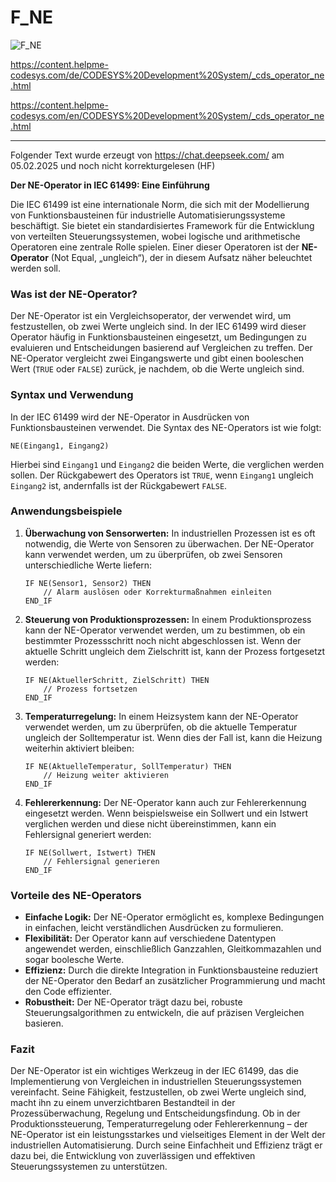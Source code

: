 # F_NE



![F_NE](https://user-images.githubusercontent.com/116869307/214144558-e676465a-a116-46b2-87e7-fd3b912c702a.png)


<https://content.helpme-codesys.com/de/CODESYS%20Development%20System/_cds_operator_ne.html>

<https://content.helpme-codesys.com/en/CODESYS%20Development%20System/_cds_operator_ne.html>


* * * * * * * * * *

Folgender Text wurde erzeugt von <https://chat.deepseek.com/> am 05.02.2025 und noch nicht korrekturgelesen (HF)


**Der NE-Operator in IEC 61499: Eine Einführung**

Die IEC 61499 ist eine internationale Norm, die sich mit der Modellierung von Funktionsbausteinen für industrielle Automatisierungssysteme beschäftigt. Sie bietet ein standardisiertes Framework für die Entwicklung von verteilten Steuerungssystemen, wobei logische und arithmetische Operatoren eine zentrale Rolle spielen. Einer dieser Operatoren ist der **NE-Operator** (Not Equal, „ungleich“), der in diesem Aufsatz näher beleuchtet werden soll.

### Was ist der NE-Operator?

Der NE-Operator ist ein Vergleichsoperator, der verwendet wird, um festzustellen, ob zwei Werte ungleich sind. In der IEC 61499 wird dieser Operator häufig in Funktionsbausteinen eingesetzt, um Bedingungen zu evaluieren und Entscheidungen basierend auf Vergleichen zu treffen. Der NE-Operator vergleicht zwei Eingangswerte und gibt einen booleschen Wert (`TRUE` oder `FALSE`) zurück, je nachdem, ob die Werte ungleich sind.

### Syntax und Verwendung

In der IEC 61499 wird der NE-Operator in Ausdrücken von Funktionsbausteinen verwendet. Die Syntax des NE-Operators ist wie folgt:

```
NE(Eingang1, Eingang2)
```

Hierbei sind `Eingang1` und `Eingang2` die beiden Werte, die verglichen werden sollen. Der Rückgabewert des Operators ist `TRUE`, wenn `Eingang1` ungleich `Eingang2` ist, andernfalls ist der Rückgabewert `FALSE`.

### Anwendungsbeispiele

1. **Überwachung von Sensorwerten:**
   In industriellen Prozessen ist es oft notwendig, die Werte von Sensoren zu überwachen. Der NE-Operator kann verwendet werden, um zu überprüfen, ob zwei Sensoren unterschiedliche Werte liefern:

   ```
   IF NE(Sensor1, Sensor2) THEN
       // Alarm auslösen oder Korrekturmaßnahmen einleiten
   END_IF
   ```

2. **Steuerung von Produktionsprozessen:**
   In einem Produktionsprozess kann der NE-Operator verwendet werden, um zu bestimmen, ob ein bestimmter Prozessschritt noch nicht abgeschlossen ist. Wenn der aktuelle Schritt ungleich dem Zielschritt ist, kann der Prozess fortgesetzt werden:

   ```
   IF NE(AktuellerSchritt, ZielSchritt) THEN
       // Prozess fortsetzen
   END_IF
   ```

3. **Temperaturregelung:**
   In einem Heizsystem kann der NE-Operator verwendet werden, um zu überprüfen, ob die aktuelle Temperatur ungleich der Solltemperatur ist. Wenn dies der Fall ist, kann die Heizung weiterhin aktiviert bleiben:

   ```
   IF NE(AktuelleTemperatur, SollTemperatur) THEN
       // Heizung weiter aktivieren
   END_IF
   ```

4. **Fehlererkennung:**
   Der NE-Operator kann auch zur Fehlererkennung eingesetzt werden. Wenn beispielsweise ein Sollwert und ein Istwert verglichen werden und diese nicht übereinstimmen, kann ein Fehlersignal generiert werden:

   ```
   IF NE(Sollwert, Istwert) THEN
       // Fehlersignal generieren
   END_IF
   ```

### Vorteile des NE-Operators

- **Einfache Logik:** Der NE-Operator ermöglicht es, komplexe Bedingungen in einfachen, leicht verständlichen Ausdrücken zu formulieren.
- **Flexibilität:** Der Operator kann auf verschiedene Datentypen angewendet werden, einschließlich Ganzzahlen, Gleitkommazahlen und sogar boolesche Werte.
- **Effizienz:** Durch die direkte Integration in Funktionsbausteine reduziert der NE-Operator den Bedarf an zusätzlicher Programmierung und macht den Code effizienter.
- **Robustheit:** Der NE-Operator trägt dazu bei, robuste Steuerungsalgorithmen zu entwickeln, die auf präzisen Vergleichen basieren.

### Fazit

Der NE-Operator ist ein wichtiges Werkzeug in der IEC 61499, das die Implementierung von Vergleichen in industriellen Steuerungssystemen vereinfacht. Seine Fähigkeit, festzustellen, ob zwei Werte ungleich sind, macht ihn zu einem unverzichtbaren Bestandteil in der Prozessüberwachung, Regelung und Entscheidungsfindung. Ob in der Produktionssteuerung, Temperaturregelung oder Fehlererkennung – der NE-Operator ist ein leistungsstarkes und vielseitiges Element in der Welt der industriellen Automatisierung. Durch seine Einfachheit und Effizienz trägt er dazu bei, die Entwicklung von zuverlässigen und effektiven Steuerungssystemen zu unterstützen.


















